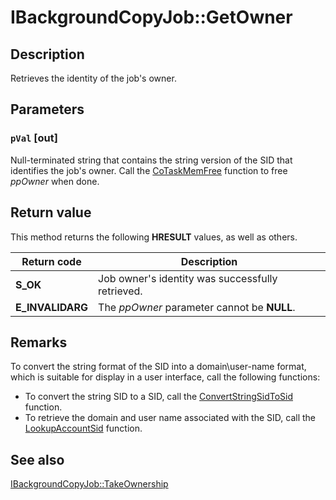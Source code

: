 # IBackgroundCopyJob::GetOwner

## Description

Retrieves the identity of the job's owner.

## Parameters

### `pVal` [out]

Null-terminated string that contains the string version of the SID that identifies the job's owner. Call the
[CoTaskMemFree](https://learn.microsoft.com/windows/desktop/api/combaseapi/nf-combaseapi-cotaskmemfree) function to free *ppOwner* when done.

## Return value

This method returns the following **HRESULT** values, as well as others.

| Return code | Description |
| --- | --- |
| ****S_OK**** | Job owner's identity was successfully retrieved. |
| **E_INVALIDARG** | The *ppOwner* parameter cannot be **NULL**. |

## Remarks

To convert the string format of the SID into a domain\user-name format, which is suitable for display in a user interface, call the following functions:

* To convert the string SID to a SID, call the
  [ConvertStringSidToSid](https://learn.microsoft.com/windows/desktop/api/sddl/nf-sddl-convertstringsidtosida) function.
* To retrieve the domain and user name associated with the SID, call the
  [LookupAccountSid](https://learn.microsoft.com/windows/desktop/api/winbase/nf-winbase-lookupaccountsida) function.

## See also

[IBackgroundCopyJob::TakeOwnership](https://learn.microsoft.com/windows/desktop/api/bits/nf-bits-ibackgroundcopyjob-takeownership)